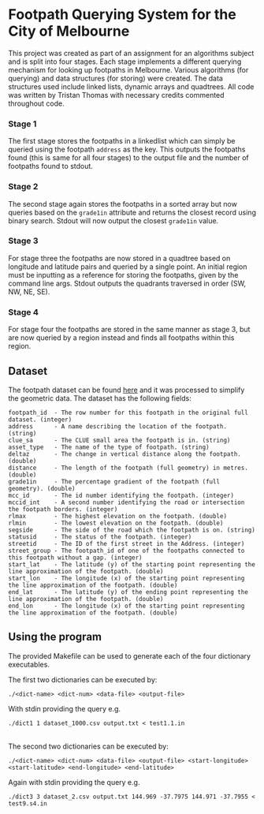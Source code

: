 # Footpath Querying System for the City of Melbourne
This project was created as part of an assignment for an algorithms subject and is split into four stages. Each stage implements a different querying mechanism for looking up footpaths in Melbourne. Various algorithms (for querying) and data structures (for storing) were created. The data structures used include linked lists, dynamic arrays and quadtrees. All code was written by Tristan Thomas with necessary credits commented throughout code. 

### Stage 1
The first stage stores the footpaths in a linkedlist which can simply be queried using the footpath `address` as the key. This outputs the footpaths found (this is same for all four stages) to the output file and the number of footpaths found to stdout.

### Stage 2
The second stage again stores the footpaths in a sorted array but now queries based on the `grade1in` attribute and returns the closest record using binary search. Stdout will now output the closest `grade1in` value.

### Stage 3
For stage three the footpaths are now stored in a quadtree based on longitude and latitude pairs and queried by a single point. An initial region must be inputting as a reference for storing the footpaths, given by the command line args. Stdout outputs the quadrants traversed in order (SW, NW, NE, SE).

### Stage 4
For stage four the footpaths are stored in the same manner as stage 3, but are now queried by a region instead and finds all footpaths within this region.

## **Dataset**
The footpath dataset can be found [here](https://data.melbourne.vic.gov.au/) and it was processed to simplify the geometric data.
The dataset has the following fields:
```
footpath_id  - The row number for this footpath in the original full dataset. (integer)
address      - A name describing the location of the footpath. (string)
clue_sa      - The CLUE small area the footpath is in. (string)
asset_type   - The name of the type of footpath. (string)
deltaz       - The change in vertical distance along the footpath. (double)
distance     - The length of the footpath (full geometry) in metres. (double)
grade1in     - The percentage gradient of the footpath (full geometry). (double)
mcc_id       - The id number identifying the footpath. (integer)
mccid_int    - A second number identifying the road or intersection the footpath borders. (integer)
rlmax        - The highest elevation on the footpath. (double)
rlmin        - The lowest elevation on the footpath. (double)
segside      - The side of the road which the footpath is on. (string)
statusid     - The status of the footpath. (integer)
streetid     - The ID of the first street in the Address. (integer)
street_group - The footpath_id of one of the footpaths connected to this footpath without a gap. (integer)
start_lat    - The latitude (y) of the starting point representing the line approximation of the footpath. (double)
start_lon    - The longitude (x) of the starting point representing the line approximation of the footpath. (double)
end_lat      - The latitude (y) of the ending point representing the line approximation of the footpath. (double)
end_lon      - The longitude (x) of the starting point representing the line approximation of the footpath. (double)
```

## **Using the program**
The provided Makefile can be used to generate each of the four dictionary executables.

The first two dictionaries can be executed by:
```
./<dict-name> <dict-num> <data-file> <output-file>
```
With stdin providing the query e.g.
```
./dict1 1 dataset_1000.csv output.txt < test1.1.in
```

\
The second two dictionaries can be executed by:
```
./<dict-name> <dict-num> <data-file> <output-file> <start-longitude> <start-latitude> <end-longitude> <end-latitude>
```
Again with stdin providing the query e.g.
```
./dict3 3 dataset_2.csv output.txt 144.969 -37.7975 144.971 -37.7955 < test9.s4.in
```

